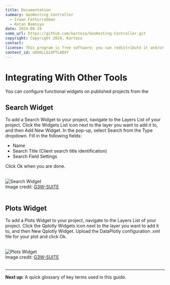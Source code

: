 ```yaml
---
title: Documentation
summary: GeoHosting Controller
  - Irwan Fathurrahman
  - Ketan Bamniya
date: 2024-06-19
some_url: https://github.com/kartoza/GeoHosting-Controller.git
copyright: Copyright 2024, Kartoza
contact:
license: This program is free software; you can redistribute it and/or modify it under the terms of the GNU Affero General Public License as published by the Free Software Foundation; either version 3 of the License, or (at your option) any later version.
context_id: nDU6LLGiXPTLADXY
---
```


# Integrating With Other Tools

You can configure functional widgets on published projects from the 

## Search Widget

To add a Search Widget to your project, navigate to the Layers List of your project. Click the Widgets List icon next to the layer you want to add it to, and then Add New Widget. In the pop-up, select Search from the Type dropdown. Fill in the following fields:

- Name
- Search Title (Client search title identification)
- Search Field Settings

Click Ok when you are done.

<br>

<div class="image-with-caption">
  <img src="../../img/g3w-img-8-1.png" alt="Search Widget">
  <div class="caption">
    Image credit: <a href="https://g3wsuite.it/en/g3w-suite-publish-qgis-projects/" target="_blank">G3W-SUITE</a>
  </div>
</div>

<br>

## Plots Widget

To add a Plots Widget to your project, navigate to the Layers List of your project. Click the Qplotly Widgets icon next to the layer you want to add it to, and then New Qplotly Widget. Upload the DataPlotly configuration .xml file for your plot and click Ok. 

<br>

<div class="image-with-caption">
  <img src="../../img/g3w-img-8-2.png" alt="Plots Widget">
  <div class="caption">
    Image credit: <a href="https://g3wsuite.it/en/g3w-suite-publish-qgis-projects/" target="_blank">G3W-SUITE</a>
  </div>
</div>

<br>

---

**Next up:** A quick glossary of key terms used in this guide.

<br>
